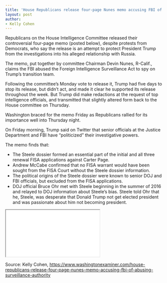 ```yaml
---
title: 'House Republicans release four-page Nunes memo accusing FBI of abusing surveillance authority'
layout: post
author:
- Kelly Cohen
---
```


Republicans on the House Intelligence Committee released their controversial four-page memo (posted below), despite protests from Democrats, who say the release is an attempt to protect President Trump from the investigations into his alleged relationship with Russia.

The memo, put together by committee Chairman Devin Nunes, R-Calif., claims the FBI abused the Foreign Intelligence Surveillance Act to spy on Trump’s transition team.

Following the committee’s Monday vote to release it, Trump had five days to stop its release, but didn’t act, and made it clear he supported its release throughout the week. But Trump did make redactions at the request of top intelligence officials, and transmitted that slightly altered form back to the House committee on Thursday.

Washington braced for the memo Friday as Republicans rallied for its importance well into Thursday night.

On Friday morning, Trump said on Twitter that senior officials at the Justice Department and FBI have “politicized” their investigative powers.

The memo finds that:

* The Steele dossier formed an essential part of the initial and all three renewal FISA applications against Carter Page.
* Andrew McCabe confirmed that no FISA warrant would have been sought from the FISA Court without the Steele dossier information.
* The political origins of the Steele dossier were known to senior DOJ and FBI officials, but excluded from the FISA applications.
* DOJ official Bruce Ohr met with Steele beginning in the summer of 2016 and relayed to DOJ information about Steele’s bias. Steele told Ohr that he, Steele, was desperate that Donald Trump not get elected president and was passionate about him not becoming president.

<iframe class="pdf" src="/assets/2018-02-02-house-memo.pdf"></iframe>

Source: Kelly Cohen, https://www.washingtonexaminer.com/house-republicans-release-four-page-nunes-memo-accusing-fbi-of-abusing-surveillance-authority

